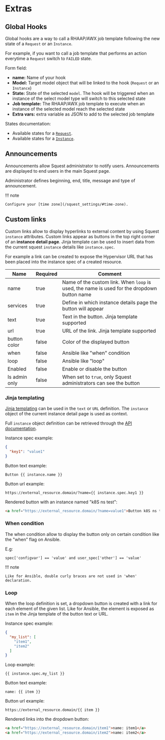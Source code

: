 # Extras

## Global Hooks

Global hooks are a way to call a RHAAP/AWX job template following the new state of a `Request` or an `Instance`.

For example, if you want to call a job template that performs an action everytime a `Request` switch to `FAILED` state.

Form field:

- **name:** Name of your hook
- **Model:** Target model object that will be linked to the hook (`Request` or an `Instance`)
- **State:** State of the selected `model`. The hook will be triggered when an instance of the select model type will switch to this selected state
- **Job template:** The RHAAP/AWX job template to execute when an instance of the selected model reach the selected state
- **Extra vars:** extra variable as JSON to add to the selected job template

States documentation:

- Available states for a [`Request`](../../dev/request-state-machine.md).
- Available states for a [`Instance`](../../dev/instance-state-machine.md).

## Announcements

Announcements allow Squest administrator to notify users. Announcements are displayed to end users in the main Squest page.

Administrator defines beginning, end, title, message and type of announcement.

!!! note

    Configure your [time zone](/squest_settings/#time-zone).

## Custom links

Custom links allow to display hyperlinks to external content by using Squest `instance` attributes.
Custom links appear as buttons in the top right corner of an **instance detail page**.
Jinja template can be used to insert data from the current squest `instance` details like `instance.spec`.

For example a link can be created to expose the Hypervisor URL that has been placed into the instance spec of a created resource.

| Name          | Required | Comment                                                                                     |
|---------------|----------|---------------------------------------------------------------------------------------------|
| name          | true     | Name of the custom link. When `loop` is used, the name is used for the dropdown button name |
| services      | true     | Define in which instance details page the button will appear                                |
| text          | true     | Text in the button. Jinja template supported                                                |
| url           | true     | URL of the link. Jinja template supported                                                   |
| button color  | false    | Color of the displayed button                                                               |
| when          | false    | Ansible like "when" condition                                                               |
| loop          | false    | Ansible like "loop"                                                                         |
| Enabled       | false    | Enable or disable the button                                                                |
| Is admin only | false    | When set to `true`, only Squest administrators can see the button                           |


### Jinja templating

[Jinja templating](jinja.md) can be used in the `text` or `URL` definition. The `instance` object of the current instance detail 
page is used as context.

Full `instance` object definition can be retrieved through the [API documentation](../administration/api.md).

Instance spec example:
```json
{
  "key1": "value1"
}
```

Button text example:
```
Button {{ instance.name }}
```

Button url example:
```
https://external_resource.domain/?name={{ instance.spec.key1 }}
```

Rendered button with an instance named "k8S ns test":
```html
<a href="https://external_resource.domain/?name=value1">Button k8S ns test</a>
```

### When condition

The when condition allow to display the button only on certain condition like the "when" flag on Ansible.

E.g:
```
spec['configvar'] == 'value' and user_spec['other'] == 'value'
```

!!! note

    Like for Ansible, double curly braces are not used in 'when' declaration.

### Loop

When the loop definition is set, a dropdown button is created with a link for each element of the given list.
Like for Ansible, the element is exposed as `item` in the Jinja template of the button text or URL.

Instance spec example:
```json
{
  "my_list": [
    "item1",
    "item2"
  ]
}
```

Loop example:
```
{{ instance.spec.my_list }}
```

Button text example:
```
name: {{ item }}
```

Button url example:
```
https://external_resource.domain/{{ item }}
```

Rendered links into the dropdown button:
```html
<a href="https://external_resource.domain/item1">name: item1</a>
<a href="https://external_resource.domain/item2">name: item2</a>
```
